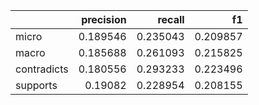 |             |   precision |   recall |       f1 |
|:------------|------------:|---------:|---------:|
| micro       |    0.189546 | 0.235043 | 0.209857 |
| macro       |    0.185688 | 0.261093 | 0.215825 |
| contradicts |    0.180556 | 0.293233 | 0.223496 |
| supports    |    0.19082  | 0.228954 | 0.208155 |